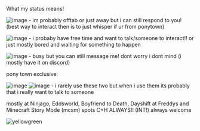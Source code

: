 What my status means!

![image](https://github.com/user-attachments/assets/5090a4a2-6a8f-4aa4-ad30-54cf262a5c6e) - im probably offtab or just away but i can still respond to you! (best way to interact then is to just whisper if ur from ponytown)

![image](https://github.com/user-attachments/assets/92ba1e96-df68-4c2a-a4ef-8997f855f735) - i probaby have free time and want to talk/someone to interact!! or just mostly bored and waiting for something to happen

![image](https://github.com/user-attachments/assets/a7e20906-7055-43b2-a6b2-785d4d5dbc50) - busy but you can still message me! dont worry i dont mind (i mostly have it on discord)

pony town exclusive:

![image](https://github.com/user-attachments/assets/aa7fe98e-0c46-46f8-a606-2e16bb838796) ![image](https://github.com/user-attachments/assets/ff0a4ef9-a12c-4769-89dc-ef3bdc3d936b) - i rarely use these two but when i use them its probably that i really want to talk to someone 

mostly at Ninjago, Eddsworld, Boyfriend to Death, Dayshift at Freddys and Minecraft Story Mode (mcsm) spots C+H ALWAYS!! (INT!) always welcome


![yellowgreen](https://komarev.com/ghpvc/?username=TORNET&color=yellowgreen)
<!---
TORNNET/TORNNET is a ✨ special ✨ repository because its `README.md` (this file) appears on your GitHub profile.
You can click the Preview link to take a look at your changes.
--->
